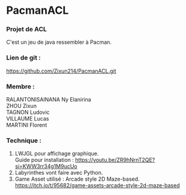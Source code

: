 # PacmanACL
### Projet de ACL
C'est un jeu de java ressembler à Pacman.
### Lien de git :
https://github.com/Zixun214/PacmanACL.git
### Membre : 
RALANTONISAINANA Ny Elanirina<br>
ZHOU Zixun<br>
TAGNON Ludovic<br>
VILLAUME Lucas<br>
MARTINI Florent 
### Technique :
1. LWJGL pour affichage graphique.<br>
    Guide pour installation : https://youtu.be/ZR9hNrnT2QE?si=KWW3rr34g1M9ucUo
2. Labyrinthes vont faire avec Python.
3. Game Asset utilisé : Arcade style 2D Maze-based.<br>
   https://itch.io/t/95682/game-assets-arcade-style-2d-maze-based
    

